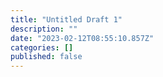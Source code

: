 ```yaml
---
title: "Untitled Draft 1"
description: ""
date: "2023-02-12T08:55:10.857Z"
categories: []
published: false
---
```


  

###
